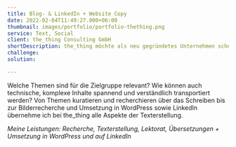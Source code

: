 ```yaml
---
title: Blog- & LinkedIn + Website Copy
date: 2022-02-04T11:49:27.000+06:00
thumbnail: images/portfolio/portfolio-thething.png
service: Text, Social
client: the_thing Consulting GmbH
shortDescription: the_thing möchte als neu gegründetes Unternehmen schnell wachsen und bei seiner Zielgruppe als Experte für IoT- und Cloud-Themen erkannt werden. Hierzu braucht es viel Content, der Mehrwert liefert und über die verschiedenen Kanäle für Website-Traffic – viele neue Besucher, Leads und potenzielle Kunden – sorgt.   
challenge: 
solution: 

---
```

Welche Themen sind für die Zielgruppe relevant? Wie können auch technische, komplexe Inhalte spannend und verständlich transportiert werden? Von Themen kuratieren und recherchieren über das Schreiben bis zur Bilderrecherche und Umsetzung in WordPress sowie LinkedIn übernehme ich bei the_thing alle Aspekte der Texterstellung. 

*Meine Leistungen: Recherche, Texterstellung, Lektorat, Übersetzungen + Umsetzung in WordPress und auf LinkedIn*